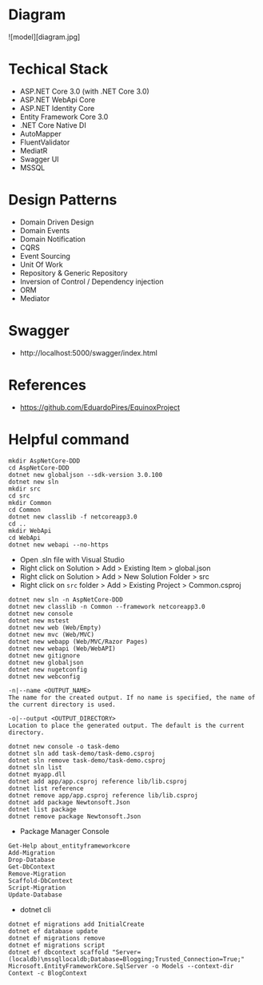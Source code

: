 # Diagram
![model][diagram.jpg]

# Techical Stack
- ASP.NET Core 3.0 (with .NET Core 3.0)
- ASP.NET WebApi Core
- ASP.NET Identity Core
- Entity Framework Core 3.0
- .NET Core Native DI
- AutoMapper
- FluentValidator
- MediatR
- Swagger UI
- MSSQL

# Design Patterns
- Domain Driven Design
- Domain Events
- Domain Notification
- CQRS
- Event Sourcing
- Unit Of Work
- Repository & Generic Repository
- Inversion of Control / Dependency injection
- ORM
- Mediator

# Swagger
- http://localhost:5000/swagger/index.html

# References
- https://github.com/EduardoPires/EquinoxProject

# Helpful command
```
mkdir AspNetCore-DDD
cd AspNetCore-DDD
dotnet new globaljson --sdk-version 3.0.100
dotnet new sln
mkdir src
cd src
mkdir Common
cd Common
dotnet new classlib -f netcoreapp3.0
cd ..
mkdir WebApi
cd WebApi
dotnet new webapi --no-https
```

- Open .sln file with Visual Studio
- Right click on Solution > Add > Existing Item > global.json
- Right click on Solution > Add > New Solution Folder > src
- Right click on `src` folder > Add > Existing Project > Common.csproj

```
dotnet new sln -n AspNetCore-DDD
dotnet new classlib -n Common --framework netcoreapp3.0
dotnet new console
dotnet new mstest
dotnet new web (Web/Empty)
dotnet new mvc (Web/MVC)
dotnet new webapp (Web/MVC/Razor Pages)
dotnet new webapi (Web/WebAPI)
dotnet new gitignore
dotnet new globaljson
dotnet new nugetconfig
dotnet new webconfig

-n|--name <OUTPUT_NAME>
The name for the created output. If no name is specified, the name of the current directory is used.

-o|--output <OUTPUT_DIRECTORY>
Location to place the generated output. The default is the current directory.

dotnet new console -o task-demo
dotnet sln add task-demo/task-demo.csproj
dotnet sln remove task-demo/task-demo.csproj
dotnet sln list
dotnet myapp.dll
dotnet add app/app.csproj reference lib/lib.csproj
dotnet list reference
dotnet remove app/app.csproj reference lib/lib.csproj
dotnet add package Newtonsoft.Json
dotnet list package
dotnet remove package Newtonsoft.Json
```

- Package Manager Console
```
Get-Help about_entityframeworkcore
Add-Migration
Drop-Database
Get-DbContext
Remove-Migration
Scaffold-DbContext
Script-Migration
Update-Database
```

- dotnet cli
```
dotnet ef migrations add InitialCreate
dotnet ef database update
dotnet ef migrations remove
dotnet ef migrations script
dotnet ef dbcontext scaffold "Server=(localdb)\mssqllocaldb;Database=Blogging;Trusted_Connection=True;" Microsoft.EntityFrameworkCore.SqlServer -o Models --context-dir Context -c BlogContext
```
